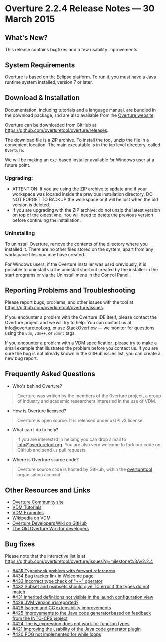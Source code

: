 # Overture 2.2.4 Release Notes — 30 March 2015

## What's New?

This release contains bugfixes and a few usability improvements.

## System Requirements

Overture is based on the Eclipse platform.  To run it, you must have a Java runtime system installed, version 7 or later.

## Download & Installation

Documentation, including tutorials and a language manual, are bundled in the download package, and are also available from the [Overture website](http://www.overturetool.org/).

Overture can be downloaded from GitHub at <https://github.com/overturetool/overture/releases>.

The download file is a ZIP archive.  To install the tool, unzip the file in a convenient location.  The main executable is in the top level directory, called `Overture`.

We will be making an exe-based installer available for Windows user at a future point.


### Upgrading:

* ATTENTION: If you are using the ZIP archive to update and if your workspace was located inside the previous installation directory, DO NOT FORGET TO BACKUP the workspace or it will be lost when the old version is deleted.
* If you are upgrading with the ZIP archive: do not unzip the latest version on top of the oldest one.  You will need to delete the previous version before continuing the installation.


### Uninstalling

To uninstall Overture, remove the contents of the directory where you installed it.  There are no other files stored on the system, apart from any workspace files you may have created.

For Windows users, if the Overture installer was used previously, it is possible to uninstall via the uninstall shortcut created by the installer in the start programs or via the Uninstall menu in the Control Panel.


## Reporting Problems and Troubleshooting

Please report bugs, problems, and other issues with the tool at <https://github.com/overturetool/overture/issues>.

If you encounter a problem with the Overture IDE itself, please contact the Overture project and we will try to help.  You can contact us at info@overturetool.org, or use [StackOverflow](http://stackoverflow.com/questions/tagged/vdm%2b%2b) — we monitor for questions using the `vdm`, `vdm++`, or `vdmrt` tags.

If you encounter a problem with a VDM specification, please try to make a small example that illustrates the problem before you contact us.  If you are sure the bug is not already known in the GitHub issues list, you can create a new bug report.


## Frequently Asked Questions

* Who's behind Overture?
> Overture was written by the members of the Overture project, a group of industry and academic researchers interested in the use of VDM.

* How is Overture licensed?
> Overture is open source. It is released under a GPLv3 license.

* What can I do to help?
> If you are interested in helping you can drop a mail to info@overturetool.org.  You are also very welcome to fork our code on GitHub and send us pull requests.

* Where is Overture source code?
> Overture source code is hosted by GitHub, within the [overturetool](https://github.com/overturetool) organisation account.


## Other Resources and Links

* [Overture Community site](http://www.overturetool.org)
* [VDM Tutorials](http://overturetool.org/documentation/tutorials.html)
* [VDM Examples](http://overturetool.org/download/examples/)
* [Wikipedia on VDM](http://en.wikipedia.org/wiki/Vienna_Development_Method)
* [Overture Developers Wiki on GitHub](https://github.com/overturetool/overture/wiki/)
* [The Old Overture Wiki for developers](http://wiki.overturetool.org)


## Bug fixes

Please note that the interactive list is at <https://github.com/overturetool/overture/issues?q=milestone%3Av2.2.4>

* [#435 Typecheck problem with forward references](https://github.com/overturetool/overture/issues/435)
* [#434 Bug tracker link in Welcome page](https://github.com/overturetool/overture/issues/434)
* [#433 Incorrect type check of "++" operator](https://github.com/overturetool/overture/issues/433)
* [#432 Subset and psubsets should give TC error if the types do not match](https://github.com/overturetool/overture/issues/432)
* [#431 Inherited definitions not visible in the launch configuration view](https://github.com/overturetool/overture/issues/431)
* [#429 JVM version misreported?](https://github.com/overturetool/overture/issues/429)
* [#428 Isagen and CG extensibility improvements](https://github.com/overturetool/overture/issues/428)
* [#425 Improvements to the Java code generator based on feedback from the INTO-CPS project](https://github.com/overturetool/overture/issues/425)
* [#424 The is_expression does not work for function types](https://github.com/overturetool/overture/issues/424)
* [#421 Improving the usability of the Java code generator plugin](https://github.com/overturetool/overture/issues/421)
* [#420 POG not implemented for while loops](https://github.com/overturetool/overture/issues/420)
